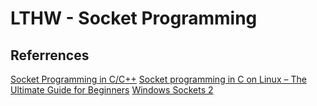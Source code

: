 # LTHW - Socket Programming


## Referrences
[Socket Programming in C/C++](https://www.geeksforgeeks.org/socket-programming-cc/)
[Socket programming in C on Linux – The Ultimate Guide for Beginners](https://www.binarytides.com/socket-programming-c-linux-tutorial/)
[Windows Sockets 2](https://docs.microsoft.com/en-us/windows/win32/winsock/windows-sockets-start-page-2)
